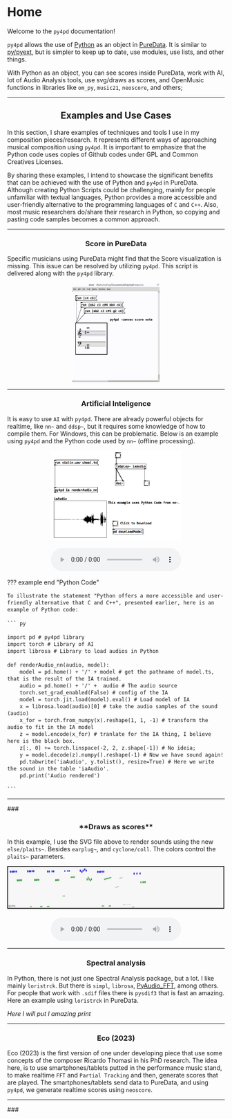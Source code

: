 # Home

Welcome to the `py4pd` documentation! 

`py4pd` allows the use of [Python](https://www.python.org/) as an object in [PureData](https://puredata.info/). It is similar to [py/pyext](https://github.com/grrrr/py), but is simpler to keep up to date, use modules, use lists, and other things. 

With Python as an object, you can see scores inside PureData, work with AI, lot of Audio Analysis tools, use svg/draws as scores, and OpenMusic functions in libraries like `om_py`, `music21`, `neoscore`, and others;
	
<hr>

## <h2 align="center"> **Examples and Use Cases** </h2>

In this section, I share examples of techniques and tools I use in my composition pieces/research. It represents different ways of approaching musical composition using `py4pd`. It is important to emphasize that the Python code uses copies of Github codes under GPL and Common Creatives Licenses.

By sharing these examples, I intend to showcase the significant benefits that can be achieved with the use of Python and `py4pd` in PureData. Although creating Python Scripts could be challenging, mainly for people unfamiliar with textual languages, Python provides a more accessible and user-friendly alternative to the programming languages of `C` and `C++`. Also, most music researchers do/share their research in Python, so copying and pasting code samples becomes a common approach.

<hr>

### <h3 align="center"> **Score in PureData** </h3>

Specific musicians using PureData might find that the Score visualization is missing. This issue can be resolved by utilizing `py4pd`. This script is delivered along with the `py4pd` library.

<p align="center">
    <img src="examples/score/score.gif" width="40%" loading="lazy"</img>
</p>

<hr>

### <h3 align="center"> **Artificial Inteligence** </h3>

It is easy to use `AI` with `py4pd`. There are already powerful objects for realtime, like `nn~` and `ddsp~`, but it requires some knowledge of how to compile them. For Windows, this can be problematic. Below is an example using `py4pd` and the Python code used by `nn~` (offline processing).

<p align="center">
	<img src="examples/ia/ia.png" width="60%"></img>
</p>

<p align="center">
	<audio controls style="width: 60%; border-radius: 10px;"
	  <source src="examples/ia/turvo-wheel.wav" type="audio/mpeg">
	  Your browser does not support the audio element.
	</audio>
</p>



??? example end "Python Code"

    To illustrate the statement "Python offers a more accessible and user-friendly alternative that C and C++", presented earlier, here is an example of Python code: 
    
	``` py 

	import pd # py4pd library
	import torch # Library of AI
	import librosa # Library to load audios in Python

	def renderAudio_nn(audio, model):
	    model = pd.home() + '/' + model # get the pathname of model.ts, that is the result of the IA trained.
	    audio = pd.home() + '/' +  audio # The audio source
	    torch.set_grad_enabled(False) # config of the IA
	    model = torch.jit.load(model).eval() # Load model of IA
	    x = librosa.load(audio)[0] # take the audio samples of the sound (audio)
	    x_for = torch.from_numpy(x).reshape(1, 1, -1) # transform the audio to fit in the IA model
	    z = model.encode(x_for) # tranlate for the IA thing, I believe here is the black box.
	    z[:, 0] += torch.linspace(-2, 2, z.shape[-1]) # No ideia;
	    y = model.decode(z).numpy().reshape(-1) # Now we have sound again!
	    pd.tabwrite('iaAudio', y.tolist(), resize=True) # Here we write the sound in the table 'iaAudio'.
	    pd.print('Audio rendered')

	```

<hr>
### <h3 align="center"> **Draws as scores** </h3>

In this example, I use the SVG file above to render sounds using the new `else/plaits~`. Besides `earplug~`, and `cyclone/coll`. The colors control the `plaits~` parameters.


<p align="center">
	<img src="examples/img2sound/img2sound.jpeg"></img>
</p>

<p align="center">
	<audio controls style="width: 60%; border-radius: 10px;"
	  <source src="examples/img2sound/img2sound.mp3" type="audio/mpeg">
	  Your browser does not support the audio element.
	</audio>
</p>

<hr>

### <h3 align="center"> **Spectral analysis** </h3>

In Python, there is not just one Spectral Analysis package, but a lot. I like mainly `loristrck`. But there is `simpl`, `librosa`, [PyAudio_FFT](https://github.com/aiXander/Realtime_PyAudio_FFT), among others. For people that work with `.sdif` files there is `pysdif3` that is fast an amazing. Here an example using `loristrck` in PureData.

_Here I will put I amazing print_ 

<hr>

### <h3 align="center"> **Eco (2023)** </h3>

Eco (2023) is the first version of one under developing piece that use some concepts of the composer Ricardo Thomasi in his PhD research. The idea here, is to use smartphones/tablets putted in the performance music stand, to make realtime `FFT` and `Partial Tracking` and then, generate scores that are played. The smartphones/tablets send data to PureData, and using `py4pd`, we generate realtime scores using `neoscore`.

<hr>
### 


